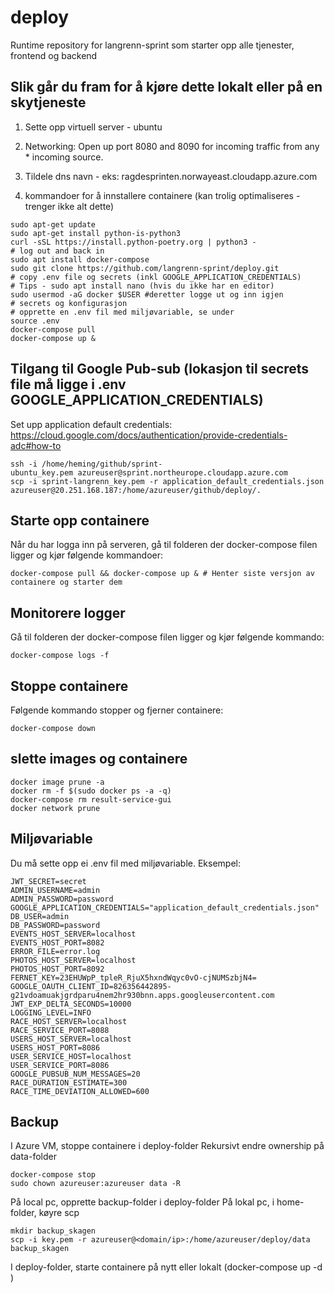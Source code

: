 # deploy

Runtime repository for langrenn-sprint som starter opp alle tjenester, frontend og backend

## Slik går du fram for å kjøre dette lokalt eller på en skytjeneste

1. Sette opp virtuell server - ubuntu
2. Networking: Open up port 8080 and 8090 for incoming traffic from any * incoming source.
3. Tildele dns navn - eks: ragdesprinten.norwayeast.cloudapp.azure.com

4. kommandoer for å innstallere containere (kan trolig optimaliseres - trenger ikke alt dette)

```Shell
sudo apt-get update
sudo apt-get install python-is-python3
curl -sSL https://install.python-poetry.org | python3 -
# log out and back in
sudo apt install docker-compose
sudo git clone https://github.com/langrenn-sprint/deploy.git
# copy .env file og secrets (inkl GOOGLE_APPLICATION_CREDENTIALS)
# Tips - sudo apt install nano (hvis du ikke har en editor)
sudo usermod -aG docker $USER #deretter logge ut og inn igjen
# secrets og konfigurasjon
# opprette en .env fil med miljøvariable, se under
source .env
docker-compose pull
docker-compose up &
```

## Tilgang til Google Pub-sub (lokasjon til secrets file må ligge i .env GOOGLE_APPLICATION_CREDENTIALS)

Set upp application default credentials: <https://cloud.google.com/docs/authentication/provide-credentials-adc#how-to>

```Shell kommandoer hvis du skal laste filen opp på en Azure virtuell server
ssh -i /home/heming/github/sprint-ubuntu_key.pem azureuser@sprint.northeurope.cloudapp.azure.com
scp -i sprint-langrenn_key.pem -r application_default_credentials.json azureuser@20.251.168.187:/home/azureuser/github/deploy/.
```

## Starte opp containere

Når du har logga inn på serveren, gå til folderen der docker-compose filen ligger og kjør følgende kommandoer:

```Shell
docker-compose pull && docker-compose up & # Henter siste versjon av containere og starter dem
```

## Monitorere logger

Gå til folderen der docker-compose filen ligger og kjør følgende kommando:

```Shell
docker-compose logs -f
```

## Stoppe containere

Følgende kommando stopper og fjerner containere:

```Shell
docker-compose down
```

## slette images og containere

```Shell
docker image prune -a
docker rm -f $(sudo docker ps -a -q)
docker-compose rm result-service-gui
docker network prune
```

## Miljøvariable

Du må sette opp ei .env fil med miljøvariable. Eksempel:

```Shell
JWT_SECRET=secret
ADMIN_USERNAME=admin
ADMIN_PASSWORD=password
GOOGLE_APPLICATION_CREDENTIALS="application_default_credentials.json"
DB_USER=admin
DB_PASSWORD=password
EVENTS_HOST_SERVER=localhost
EVENTS_HOST_PORT=8082
ERROR_FILE=error.log
PHOTOS_HOST_SERVER=localhost
PHOTOS_HOST_PORT=8092
FERNET_KEY=23EHUWpP_tpleR_RjuX5hxndWqyc0vO-cjNUMSzbjN4=
GOOGLE_OAUTH_CLIENT_ID=826356442895-g21vdoamuakjgrdparu4nem2hr930bnn.apps.googleusercontent.com
JWT_EXP_DELTA_SECONDS=10000
LOGGING_LEVEL=INFO
RACE_HOST_SERVER=localhost
RACE_SERVICE_PORT=8088
USERS_HOST_SERVER=localhost
USERS_HOST_PORT=8086
USER_SERVICE_HOST=localhost
USER_SERVICE_PORT=8086
GOOGLE_PUBSUB_NUM_MESSAGES=20
RACE_DURATION_ESTIMATE=300
RACE_TIME_DEVIATION_ALLOWED=600
```

## Backup

I Azure VM, stoppe containere i deploy-folder
Rekursivt endre ownership på data-folder

```Shell
docker-compose stop
sudo chown azureuser:azureuser data -R
```

På local pc, opprette backup-folder i deploy-folder
På lokal pc, i home-folder, køyre scp

```Shell
mkdir backup_skagen
scp -i key.pem -r azureuser@<domain/ip>:/home/azureuser/deploy/data backup_skagen
```

I deploy-folder, starte containere på nytt eller lokalt (docker-compose up -d )
